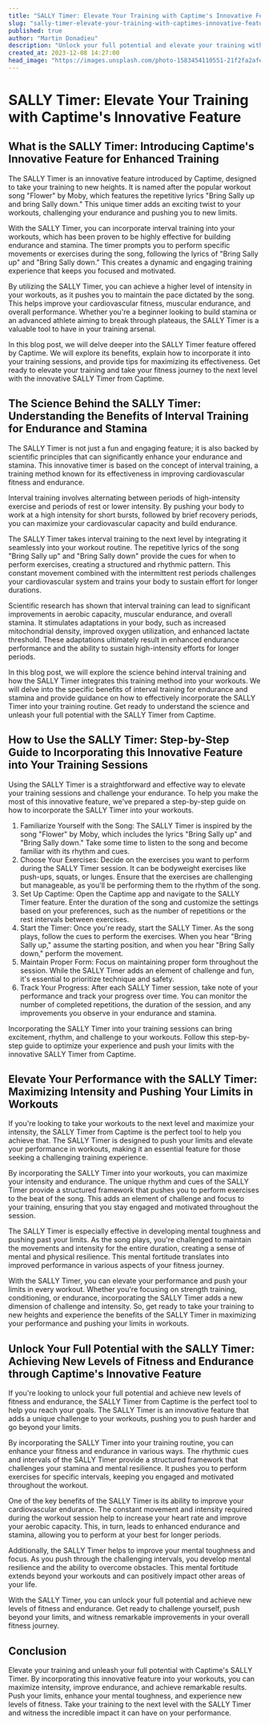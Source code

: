 ```yaml
---
title: "SALLY Timer: Elevate Your Training with Captime's Innovative Feature"
slug: "sally-timer-elevate-your-training-with-captimes-innovative-feature"
published: true
author: "Martin Donadieu"
description: "Unlock your full potential and elevate your training with Captime's SALLY Timer. Maximize intensity, improve endurance, and achieve remarkable results in your workouts. Take your fitness to new heights with this innovative feature."
created_at: 2023-12-08 14:27:00
head_image: "https://images.unsplash.com/photo-1583454110551-21f2fa2afe61?ixlib=rb-4.0.3&q=85&fm=jpg&crop=entropy&cs=srgb&w=1200"
---
```


# SALLY Timer: Elevate Your Training with Captime's Innovative Feature

## What is the SALLY Timer: Introducing Captime's Innovative Feature for Enhanced Training

The SALLY Timer is an innovative feature introduced by Captime, designed to take your training to new heights. It is named after the popular workout song "Flower" by Moby, which features the repetitive lyrics "Bring Sally up and bring Sally down." This unique timer adds an exciting twist to your workouts, challenging your endurance and pushing you to new limits.

With the SALLY Timer, you can incorporate interval training into your workouts, which has been proven to be highly effective for building endurance and stamina. The timer prompts you to perform specific movements or exercises during the song, following the lyrics of "Bring Sally up" and "Bring Sally down." This creates a dynamic and engaging training experience that keeps you focused and motivated.

By utilizing the SALLY Timer, you can achieve a higher level of intensity in your workouts, as it pushes you to maintain the pace dictated by the song. This helps improve your cardiovascular fitness, muscular endurance, and overall performance. Whether you're a beginner looking to build stamina or an advanced athlete aiming to break through plateaus, the SALLY Timer is a valuable tool to have in your training arsenal.

In this blog post, we will delve deeper into the SALLY Timer feature offered by Captime. We will explore its benefits, explain how to incorporate it into your training sessions, and provide tips for maximizing its effectiveness. Get ready to elevate your training and take your fitness journey to the next level with the innovative SALLY Timer from Captime.

## The Science Behind the SALLY Timer: Understanding the Benefits of Interval Training for Endurance and Stamina

The SALLY Timer is not just a fun and engaging feature; it is also backed by scientific principles that can significantly enhance your endurance and stamina. This innovative timer is based on the concept of interval training, a training method known for its effectiveness in improving cardiovascular fitness and endurance.

Interval training involves alternating between periods of high-intensity exercise and periods of rest or lower intensity. By pushing your body to work at a high intensity for short bursts, followed by brief recovery periods, you can maximize your cardiovascular capacity and build endurance.

The SALLY Timer takes interval training to the next level by integrating it seamlessly into your workout routine. The repetitive lyrics of the song "Bring Sally up" and "Bring Sally down" provide the cues for when to perform exercises, creating a structured and rhythmic pattern. This constant movement combined with the intermittent rest periods challenges your cardiovascular system and trains your body to sustain effort for longer durations.

Scientific research has shown that interval training can lead to significant improvements in aerobic capacity, muscular endurance, and overall stamina. It stimulates adaptations in your body, such as increased mitochondrial density, improved oxygen utilization, and enhanced lactate threshold. These adaptations ultimately result in enhanced endurance performance and the ability to sustain high-intensity efforts for longer periods.

In this blog post, we will explore the science behind interval training and how the SALLY Timer integrates this training method into your workouts. We will delve into the specific benefits of interval training for endurance and stamina and provide guidance on how to effectively incorporate the SALLY Timer into your training routine. Get ready to understand the science and unleash your full potential with the SALLY Timer from Captime.

## How to Use the SALLY Timer: Step-by-Step Guide to Incorporating this Innovative Feature into Your Training Sessions

Using the SALLY Timer is a straightforward and effective way to elevate your training sessions and challenge your endurance. To help you make the most of this innovative feature, we've prepared a step-by-step guide on how to incorporate the SALLY Timer into your workouts.

1. Familiarize Yourself with the Song: The SALLY Timer is inspired by the song "Flower" by Moby, which includes the lyrics "Bring Sally up" and "Bring Sally down." Take some time to listen to the song and become familiar with its rhythm and cues.
2. Choose Your Exercises: Decide on the exercises you want to perform during the SALLY Timer session. It can be bodyweight exercises like push-ups, squats, or lunges. Ensure that the exercises are challenging but manageable, as you'll be performing them to the rhythm of the song.
3. Set Up Captime: Open the Captime app and navigate to the SALLY Timer feature. Enter the duration of the song and customize the settings based on your preferences, such as the number of repetitions or the rest intervals between exercises.
4. Start the Timer: Once you're ready, start the SALLY Timer. As the song plays, follow the cues to perform the exercises. When you hear "Bring Sally up," assume the starting position, and when you hear "Bring Sally down," perform the movement.
5. Maintain Proper Form: Focus on maintaining proper form throughout the session. While the SALLY Timer adds an element of challenge and fun, it's essential to prioritize technique and safety.
6. Track Your Progress: After each SALLY Timer session, take note of your performance and track your progress over time. You can monitor the number of completed repetitions, the duration of the session, and any improvements you observe in your endurance and stamina.

Incorporating the SALLY Timer into your training sessions can bring excitement, rhythm, and challenge to your workouts. Follow this step-by-step guide to optimize your experience and push your limits with the innovative SALLY Timer from Captime.

## Elevate Your Performance with the SALLY Timer: Maximizing Intensity and Pushing Your Limits in Workouts

If you're looking to take your workouts to the next level and maximize your intensity, the SALLY Timer from Captime is the perfect tool to help you achieve that. The SALLY Timer is designed to push your limits and elevate your performance in workouts, making it an essential feature for those seeking a challenging training experience.

By incorporating the SALLY Timer into your workouts, you can maximize your intensity and endurance. The unique rhythm and cues of the SALLY Timer provide a structured framework that pushes you to perform exercises to the beat of the song. This adds an element of challenge and focus to your training, ensuring that you stay engaged and motivated throughout the session.

The SALLY Timer is especially effective in developing mental toughness and pushing past your limits. As the song plays, you're challenged to maintain the movements and intensity for the entire duration, creating a sense of mental and physical resilience. This mental fortitude translates into improved performance in various aspects of your fitness journey.

With the SALLY Timer, you can elevate your performance and push your limits in every workout. Whether you're focusing on strength training, conditioning, or endurance, incorporating the SALLY Timer adds a new dimension of challenge and intensity. So, get ready to take your training to new heights and experience the benefits of the SALLY Timer in maximizing your performance and pushing your limits in workouts.

## Unlock Your Full Potential with the SALLY Timer: Achieving New Levels of Fitness and Endurance through Captime's Innovative Feature

If you're looking to unlock your full potential and achieve new levels of fitness and endurance, the SALLY Timer from Captime is the perfect tool to help you reach your goals. The SALLY Timer is an innovative feature that adds a unique challenge to your workouts, pushing you to push harder and go beyond your limits.

By incorporating the SALLY Timer into your training routine, you can enhance your fitness and endurance in various ways. The rhythmic cues and intervals of the SALLY Timer provide a structured framework that challenges your stamina and mental resilience. It pushes you to perform exercises for specific intervals, keeping you engaged and motivated throughout the workout.

One of the key benefits of the SALLY Timer is its ability to improve your cardiovascular endurance. The constant movement and intensity required during the workout session help to increase your heart rate and improve your aerobic capacity. This, in turn, leads to enhanced endurance and stamina, allowing you to perform at your best for longer periods.

Additionally, the SALLY Timer helps to improve your mental toughness and focus. As you push through the challenging intervals, you develop mental resilience and the ability to overcome obstacles. This mental fortitude extends beyond your workouts and can positively impact other areas of your life.

With the SALLY Timer, you can unlock your full potential and achieve new levels of fitness and endurance. Get ready to challenge yourself, push beyond your limits, and witness remarkable improvements in your overall fitness journey.

## Conclusion

Elevate your training and unleash your full potential with Captime's SALLY Timer. By incorporating this innovative feature into your workouts, you can maximize intensity, improve endurance, and achieve remarkable results. Push your limits, enhance your mental toughness, and experience new levels of fitness. Take your training to the next level with the SALLY Timer and witness the incredible impact it can have on your performance.